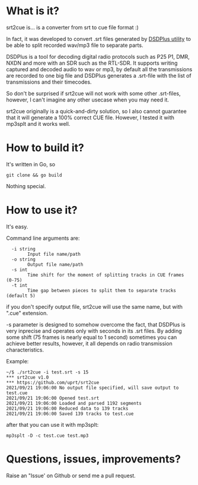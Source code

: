 # What is it?
srt2cue is... is a converter from srt to cue file format :)

In fact, it was developed to convert .srt files generated by [DSDPlus utility](https://www.dsdplus.com/) to be able to split recorded wav/mp3 file to separate parts.

DSDPlus is a tool for decoding digital radio protocols such as P25 P1, DMR, NXDN and more with an SDR such as the RTL-SDR. It supports writing captured and decoded audio to wav or mp3, by default all the transmissions are recorded to one big file and DSDPlus generates a .srt-file with the list of transmissions and their timecodes.

So don't be surprised if srt2cue will not work with some other .srt-files, however, I can't imagine any other usecase when you may need it.

srt2cue originally is a quick-and-dirty solution, so I also cannot guarantee that it will generate a 100% correct CUE file. However, I tested it with mp3splt and it works well.

# How to build it?
It's written in Go, so 
```
git clone && go build
```
Nothing special.

# How to use it?
It's easy.

Command line arguments are:

```
  -i string
    	Input file name/path
  -o string
    	Output file name/path
  -s int
    	Time shift for the moment of splitting tracks in CUE frames (0-75)
  -t int
    	Time gap between pieces to split them to separate tracks (default 5)
```
if you don't specify output file, srt2cue will use the same name, but with ".cue" extension.

-s parameter is designed to somehow overcome the fact, that DSDPlus is very inprecise and operates only with seconds in its .srt files. By adding some shift (75 frames is nearly equal to 1 second) sometimes you can achieve better results, however, it all depends on radio transmission characteristics.


Example:
```
~/$ ./srt2cue -i test.srt -s 15
*** srt2cue v1.0
*** https://github.com/uprt/srt2cue
2021/09/21 19:06:00 No output file specified, will save output to test.cue
2021/09/21 19:06:00 Opened test.srt
2021/09/21 19:06:00 Loaded and parsed 1192 segments
2021/09/21 19:06:00 Reduced data to 139 tracks
2021/09/21 19:06:00 Saved 139 tracks to test.cue
```
after that you can use it with mp3splt:
```
mp3splt -D -c test.cue test.mp3
```


# Questions, issues, improvements?
Raise an "Issue' on Github or send me a pull request.
